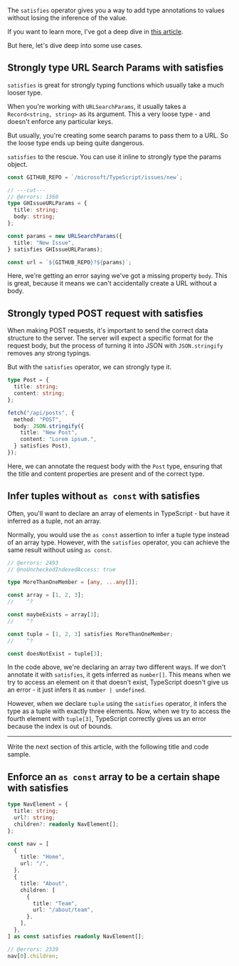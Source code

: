 The `satisfies` operator gives you a way to add type annotations to values without losing the inference of the value.

If you want to learn more, I've got a deep dive in [this article](https://www.totaltypescript.com/clarifying-the-satisfies-operator).

But here, let's dive deep into some use cases.

## Strongly type URL Search Params with satisfies

`satisfies` is great for strongly typing functions which usually take a much looser type.

When you're working with `URLSearchParams`, it usually takes a `Record<string, string>` as its argument. This a very loose type - and doesn't enforce any particular keys.

But usually, you're creating some search params to pass them to a URL. So the loose type ends up being quite dangerous.

`satisfies` to the rescue. You can use it inline to strongly type the params object.

```ts twoslash
const GITHUB_REPO = `/microsoft/TypeScript/issues/new`;

// ---cut---
// @errors: 1360
type GHIssueURLParams = {
  title: string;
  body: string;
};

const params = new URLSearchParams({
  title: "New Issue",
} satisfies GHIssueURLParams);

const url = `${GITHUB_REPO}?${params}`;
```

Here, we're getting an error saying we've got a missing property `body`. This is great, because it means we can't accidentally create a URL without a body.

## Strongly typed POST request with satisfies

When making POST requests, it's important to send the correct data structure to the server. The server will expect a specific format for the request body, but the process of turning it into JSON with `JSON.stringify` removes any strong typings.

But with the `satisfies` operator, we can strongly type it.

```ts twoslash
type Post = {
  title: string;
  content: string;
};

fetch("/api/posts", {
  method: "POST",
  body: JSON.stringify({
    title: "New Post",
    content: "Lorem ipsum.",
  } satisfies Post),
});
```

Here, we can annotate the request body with the `Post` type, ensuring that the title and content properties are present and of the correct type.

## Infer tuples without `as const` with satisfies

Often, you'll want to declare an array of elements in TypeScript - but have it inferred as a tuple, not an array.

Normally, you would use the `as const` assertion to infer a tuple type instead of an array type. However, with the `satisfies` operator, you can achieve the same result without using `as const`.

```ts
// @errors: 2493
// @noUncheckedIndexedAccess: true

type MoreThanOneMember = [any, ...any[]];

const array = [1, 2, 3];
//    ^?

const maybeExists = array[3];
//    ^?

const tuple = [1, 2, 3] satisfies MoreThanOneMember;
//    ^?

const doesNotExist = tuple[3];
```

In the code above, we're declaring an array two different ways. If we don't annotate it with `satisfies`, it gets inferred as `number[]`. This means when we try to access an element on it that doesn't exist, TypeScript doesn't give us an error - it just infers it as `number | undefined`.

However, when we declare `tuple` using the `satisfies` operator, it infers the type as a tuple with exactly three elements. Now, when we try to access the fourth element with `tuple[3]`, TypeScript correctly gives us an error because the index is out of bounds.

---

Write the next section of this article, with the following title and code sample.

## Enforce an `as const` array to be a certain shape with satisfies

```ts twoslash
type NavElement = {
  title: string;
  url?: string;
  children?: readonly NavElement[];
};

const nav = [
  {
    title: "Home",
    url: "/",
  },
  {
    title: "About",
    children: [
      {
        title: "Team",
        url: "/about/team",
      },
    ],
  },
] as const satisfies readonly NavElement[];

// @errors: 2339
nav[0].children;
```

